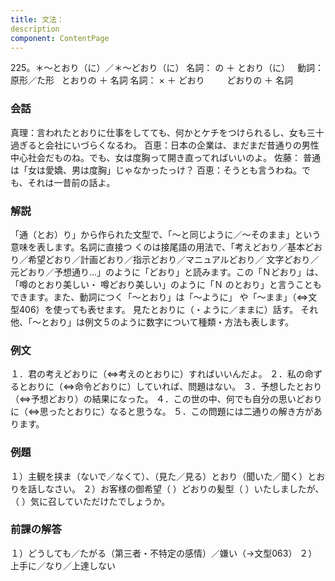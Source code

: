 ```yaml
---
title: 文法：
description
component: ContentPage
---
```



225。＊～とおり（に）／＊～どおり（に）
名詞： の ＋ とおり（に）  
動詞：原形／た形   とおりの ＋ 名詞
名詞： × ＋ どおり  
      どおりの ＋ 名詞
### 会話
真理：言われたとおりに仕事をしてても、何かとケチをつけられるし、女も三十過ぎると会社にいづらくなるわ。 百恵：日本の企業は、まだまだ昔通りの男性中心社会だものね。でも、女は度胸って開き直ってればいいのよ。 佐藤： 普通は「女は愛嬌、男は度胸」じゃなかったっけ？
百恵：そうとも言うわね。でも、それは一昔前の話よ。
### 解説
「通（とお）り」から作られた文型で、「～と同じように／～そのまま」という意味を表します。名詞に直接つ くのは接尾語の用法で、「考えどおり／基本どおり／希望どおり／計画どおり／指示どおり／マニュアルどおり／ 文字どおり／元どおり／予想通り…」のように「どおり」と読みます。この「Ｎどおり」は、「噂のとおり美しい・ 噂どおり美しい」のように「Ｎ のとおり」と言うこともできます。また、動詞につく「～とおり」は「～ように」 や「～まま」（⇔文型406）を使っても表せます。
見たとおりに（・ように／ままに）話す。 それ他、「～とおり」は例文５のように数字について種類・方法も表します。
### 例文
１．君の考えどおりに（⇔考えのとおりに）すればいいんだよ。
２．私の命ずるとおりに（⇔命令どおりに）していれば、問題はない。
３．予想したとおり（⇔予想どおり）の結果になった。
４．この世の中、何でも自分の思いどおりに（⇔思ったとおりに）なると思うな。
５．この問題には二通りの解き方があります。
### 例題
１）主観を挟ま（ないで／なくて）、（見た／見る）とおり（聞いた／聞く）とおりを話しなさい。
２）お客様の御希望（ ）どおりの髪型（ ）いたしましたが、（ ）気に召していただけたでしょうか。
### 前課の解答
１）どうしても／たがる（第三者・不特定の感情）／嫌い（→文型063）
２）上手に／なり／上達しない

